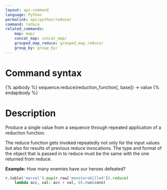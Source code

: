 ```yaml
---
layout: api-command
language: Python
permalink: api/python/reduce/
command: reduce
related_commands:
    map: map/
    concat_map: concat_map/
    grouped_map_reduce: grouped_map_reduce/
    group_by: group_by/
---
```


# Command syntax #

{% apibody %}
sequence.reduce(reduction_function[, base]) &rarr; value
{% endapibody %}

# Description #

Produce a single value from a sequence through repeated application of a reduction
function.

The reduce function gets invoked repeatedly not only for the input values but also for
results of previous reduce invocations. The type and format of the object that is passed
in to reduce must be the same with the one returned from reduce.

__Example:__ How many enemies have our heroes defeated?

```py
r.table('marvel').map(r.row['monstersKilled']).reduce(
    lambda acc, val: acc + val, 0).run(conn)
```
